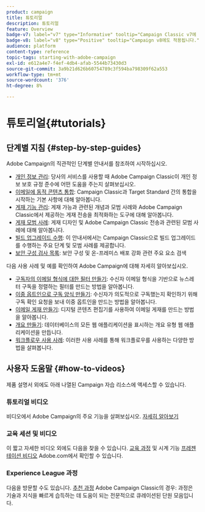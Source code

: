 ```yaml
---
product: campaign
title: 튜토리얼
description: 튜토리얼
feature: Overview
badge-v7: label="v7" type="Informative" tooltip="Campaign Classic v7에 적용"
badge-v8: label="v8" type="Positive" tooltip="Campaign v8에도 적용됩니다."
audience: platform
content-type: reference
topic-tags: starting-with-adobe-campaign
exl-id: e612a4e7-f4ef-4db4-afab-5544b73430d3
source-git-commit: 3a9b21d626b60754789c3f594ba798309f62a553
workflow-type: tm+mt
source-wordcount: '376'
ht-degree: 8%

---
```


# 튜토리얼{#tutorials}



## 단계별 지침 {#step-by-step-guides}

Adobe Campaign의 직관적인 단계별 안내서를 참조하여 시작하십시오.

* [개인 정보 관리](https://helpx.adobe.com/kr/campaign/kb/acc-privacy.html): 당사의 서비스를 사용할 때 Adobe Campaign Classic이 개인 정보 보호 규정 준수에 어떤 도움을 주는지 살펴보십시오.
* [이메일에 동적 콘텐츠 통합](https://experienceleague.adobe.com/docs/campaign-classic/using/integrating-with-adobe-experience-cloud/adobe-target/inserting-a-dynamic-image.html): Campaign Classic과 Target Standard 간의 통합을 시작하는 기본 사항에 대해 알아봅니다.
* [게재 기능 관리](../../delivery/using/about-deliverability.md): 게재 가능과 관련된 개념과 모범 사례와 Adobe Campaign Classic에서 제공하는 게재 전송을 최적화하는 도구에 대해 알아봅니다.
* [게재 모범 사례](../../delivery/using/delivery-best-practices.md): 게재 디자인 및 Adobe Campaign Classic 전송과 관련된 모범 사례에 대해 알아봅니다.
* [빌드 업그레이드 수행](https://helpx.adobe.com/kr/campaign/kb/acc-build-upgrade.html): 이 안내서에서는 Campaign Classic으로 빌드 업그레이드를 수행하는 주요 단계 및 모범 사례를 제공합니다.
* [보안 구성 검사 목록](https://helpx.adobe.com/kr/campaign/kb/acc-security.html): 보안 구성 및 온-프레미스 배포 강화 관련 주요 요소 검색

다음 사용 사례 및 예를 확인하여 Adobe Campaign에 대해 자세히 알아보십시오.

* [구독자의 이메일 형식에 대한 필터 만들기](../../platform/using/use-case.md#creating-a-filter-on-the-email-format-of-subscribers): 수신자 이메일 형식을 기반으로 뉴스레터 구독을 정렬하는 필터를 만드는 방법을 알아봅니다.
* [이중 옵트인으로 구독 양식 만들기](../../web/using/use-cases--web-forms.md#create-a-subscription--form-with-double-opt-in): 수신자가 의도적으로 구독했는지 확인하기 위해 구독 확인 요청을 보내 이중 옵트인을 만드는 방법을 알아봅니다.
* [이메일 게재 만들기](../../web/using/use-case--creating-an-email-delivery.md): 디지털 콘텐츠 편집기를 사용하여 이메일 게재를 만드는 방법을 알아봅니다.
* [개요 만들기](../../web/using/use-cases--creating-overviews.md): 데이터베이스의 모든 웹 애플리케이션을 표시하는 개요 유형 웹 애플리케이션을 만듭니다.
* [워크플로우 사용 사례](../../workflow/using/about-workflow-use-cases.md): 이러한 사용 사례를 통해 워크플로우를 사용하는 다양한 방법을 살펴봅니다.

## 사용자 도움말 {#how-to-videos}

제품 설명서 외에도 아래 나열된 Campaign 자습 리소스에 액세스할 수 있습니다.

### 튜토리얼 비디오

비디오에서 Adobe Campaign의 주요 기능을 살펴보십시오. [자세히 알아보기](https://experienceleague.adobe.com/docs/campaign-classic-learn/tutorials/overview.html?lang=ko)

### 교육 세션 및 비디오

이 짧고 자세한 비디오 외에도 다음을 찾을 수 있습니다. [교육 과정](https://learning.adobe.com/catalog.html) 및 시계 기능 [프레젠테이션 비디오](https://www.adobe.com/training/video.html) Adobe.com에서 확인할 수 있습니다.

### Experience League 과정

다음을 방문할 수도 있습니다. [추천 과정](https://experienceleague.adobe.com/#dashboard/learning) Adobe Campaign Classic의 경우: 과정은 기술과 지식을 빠르게 습득하는 데 도움이 되는 전문적으로 큐레이션된 단원 모음입니다.
